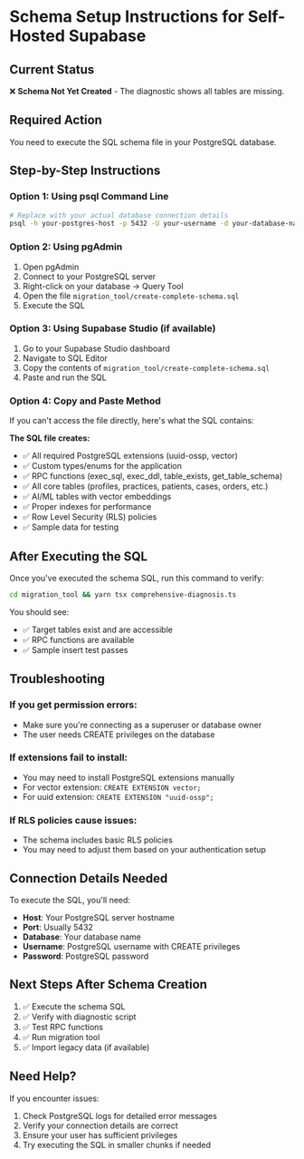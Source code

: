 # Schema Setup Instructions for Self-Hosted Supabase

## Current Status
❌ **Schema Not Yet Created** - The diagnostic shows all tables are missing.

## Required Action
You need to execute the SQL schema file in your PostgreSQL database.

## Step-by-Step Instructions

### Option 1: Using psql Command Line
```bash
# Replace with your actual database connection details
psql -h your-postgres-host -p 5432 -U your-username -d your-database-name -f migration_tool/create-complete-schema.sql
```

### Option 2: Using pgAdmin
1. Open pgAdmin
2. Connect to your PostgreSQL server
3. Right-click on your database → Query Tool
4. Open the file `migration_tool/create-complete-schema.sql`
5. Execute the SQL

### Option 3: Using Supabase Studio (if available)
1. Go to your Supabase Studio dashboard
2. Navigate to SQL Editor
3. Copy the contents of `migration_tool/create-complete-schema.sql`
4. Paste and run the SQL

### Option 4: Copy and Paste Method
If you can't access the file directly, here's what the SQL contains:

**The SQL file creates:**
- ✅ All required PostgreSQL extensions (uuid-ossp, vector)
- ✅ Custom types/enums for the application
- ✅ RPC functions (exec_sql, exec_ddl, table_exists, get_table_schema)
- ✅ All core tables (profiles, practices, patients, cases, orders, etc.)
- ✅ AI/ML tables with vector embeddings
- ✅ Proper indexes for performance
- ✅ Row Level Security (RLS) policies
- ✅ Sample data for testing

## After Executing the SQL

Once you've executed the schema SQL, run this command to verify:

```bash
cd migration_tool && yarn tsx comprehensive-diagnosis.ts
```

You should see:
- ✅ Target tables exist and are accessible
- ✅ RPC functions are available
- ✅ Sample insert test passes

## Troubleshooting

### If you get permission errors:
- Make sure you're connecting as a superuser or database owner
- The user needs CREATE privileges on the database

### If extensions fail to install:
- You may need to install PostgreSQL extensions manually
- For vector extension: `CREATE EXTENSION vector;`
- For uuid extension: `CREATE EXTENSION "uuid-ossp";`

### If RLS policies cause issues:
- The schema includes basic RLS policies
- You may need to adjust them based on your authentication setup

## Connection Details Needed

To execute the SQL, you'll need:
- **Host**: Your PostgreSQL server hostname
- **Port**: Usually 5432
- **Database**: Your database name
- **Username**: PostgreSQL username with CREATE privileges
- **Password**: PostgreSQL password

## Next Steps After Schema Creation

1. ✅ Execute the schema SQL
2. ✅ Verify with diagnostic script
3. ✅ Test RPC functions
4. ✅ Run migration tool
5. ✅ Import legacy data (if available)

## Need Help?

If you encounter issues:
1. Check PostgreSQL logs for detailed error messages
2. Verify your connection details are correct
3. Ensure your user has sufficient privileges
4. Try executing the SQL in smaller chunks if needed